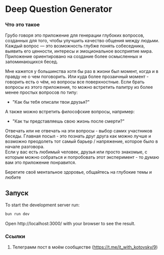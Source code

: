 # Deep Question Generator

### Что это такое
Грубо говоря это приложение для генерации глубоких вопросов, созданных для того, чтобы улучшить качество общения между людьми. Каждый вопрос — это возможность глубже понять собеседника, выявить его ценности, интересы и эмоциональное восприятие мира. Приложение ориентировано на создание более осмысленных и запоминающихся бесед.

Мне кажется у большинства хотя бы раз в жизни был момент, когда и в правду не о чем поговорить. Или куда более прозаичный момент - говорить есть о чём, но вопросы все поверхностные. Если брать вопросы из этого приложения, то можно  встретить палитру из более менее простых вопросов по типу:

- "Как бы тебя описали твои друзья?"

А также можно встретить философские вопросы, например:

- "Как ты представляешь свою жизнь после смерти?"

Отвечать или не отвечать на эти вопросы - выбор самих участников беседы. Главная посыл - это познать друг друга как можно лучше и возможно преодолеть тот самый барьер / напряжение, которое было в начале разговора.  
Если у вас есть любимый человек,  друзья или просто знакомые, с которым можно собраться и попробовать этот эксперимент - то думаю вам это приложение понравится. 

>
Берегите своё ментальное здоровье, общайтесь на глубокие темы и любите

## Запуск
To start the development server run:
```bash
bun run dev
```

Open http://localhost:3000/ with your browser to see the result.

### Ссылки
1) Телеграмм пост в моём сообществе (https://t.me/it_with_kotovsky/9)
